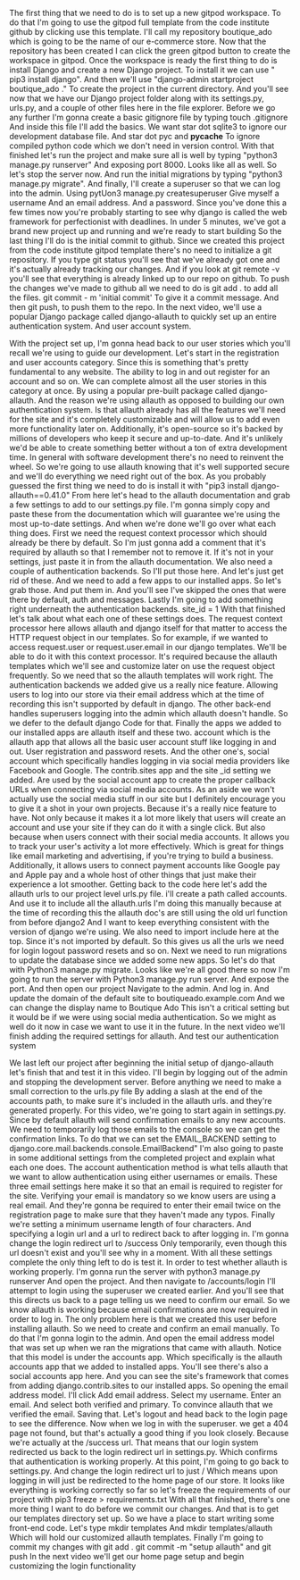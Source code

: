 The first thing that we need to do is to set up a new gitpod workspace.
To do that I'm going to use the gitpod full template from the code institute github by clicking use this template.
I'll call my repository boutique_ado which is going to be the name of our e-commerce store.
Now that the repository has been created I can click the green gitpod button to create the workspace in gitpod.
Once the workspace is ready the first thing to do is install Django and create a new Django project.
To install it we can use " pip3 install django".
And then we'll use "django-admin startproject boutique_ado ."
To create the project in the current directory.
And you'll see now that we have our Django project folder
along with its settings.py, urls.py, and a couple of other files here in the file explorer.
Before we go any further I'm gonna create a basic gitignore file by typing touch .gitignore
And inside this file I'll add the basics.
We want star dot sqlite3 to ignore our development database file.
And star dot pyc and __pycache__
To ignore compiled python code which we don't need in version control.
With that finished let's run the project and make sure all is well by typing "python3 manage.py runserver"
And exposing port 8000.
Looks like all as well.
So let's stop the server now.
And run the initial migrations by typing "python3 manage.py migrate".
And finally, I'll create a superuser so that we can log into the admin.
Using pytUon3 manage.py createsuperuser
Give myself a username
And an email address.
And a password.
Since you've done this a few times now
you're probably starting to see why django is called the web framework for perfectionist with deadlines.
In under 5 minutes, we've got a brand new project up and running and we're ready to start building
So the last thing I'll do is the initial commit to github.
Since we created this project from the code institute gitpod template
there's no need to initialize a git repository.
If you type git status you'll see that we've already got one and it's actually already tracking our changes.
And if you look at git remote -v you'll see that everything is already linked up to our repo on github.
To push the changes we've made to github all we need to do is git add . to add all the files.
git commit - m 'initial commit'
To give it a commit message.
And then git push, to push them to the repo.
In the next video, we'll use a popular Django package called django-allauth
to quickly set up an entire authentication system. And user account system.


With the project set up, I'm gonna head back to our user stories
which you'll recall we're using to guide our development.
Let's start in the registration and user accounts category.
Since this is something that's pretty fundamental to any website.
The ability to log in and out register for an account and so on.
We can complete almost all the user stories in this category at once.
By using a popular pre-built package called django-allauth.
And the reason we're using allauth as opposed to building our own authentication system.
Is that allauth already has all the features we'll need for the site
and it's completely customizable and will allow us to add even more functionality later on.
Additionally, it's open-source so it's backed by millions of developers who
keep it secure and up-to-date.
And it's unlikely we'd be able to create something better without a ton of extra development time.
In general with software development there's no need to reinvent the wheel.
So we're going to use allauth knowing that it's well supported
secure and we'll do everything we need right out of the box.
As you probably guessed the first thing we need to do is
install it with "pip3 install django-allauth==0.41.0"
From here let's head to the allauth documentation and grab a few settings to add to our settings.py file.
I'm gonna simply copy and paste these from the documentation
which will guarantee we're using the most up-to-date settings.
And when we're done we'll go over what each thing does.
First we need the request context processor which should already be there by default.
So I'm just gonna add a comment that it's required by allauth so that I remember not to remove it.
If it's not in your settings, just paste it in from the allauth documentation.
We also need a couple of authentication backends.
So I'll put those here.
And let's just get rid of these.
And we need to add a few apps to our installed apps.
So let's grab those.
And put them in.
And you'll see I've skipped the ones that were there by default, auth and messages.
Lastly I'm going to add something right underneath the authentication backends.
site_id = 1
With that finished let's talk about what each one of these settings does.
The request context processor here allows allauth and django itself for
that matter to access the HTTP request object in our templates.
So for example, if we wanted to access request.user or request.user.email in our django templates.
We'll be able to do it with this context processor.
It's required because the allauth templates which we'll see and customize later on
use the request object frequently.
So we need that so the allauth templates will work right.
The authentication backends we added give us a really nice feature.
Allowing users to log into our store via their email address which at the time of
recording this isn't supported by default in django.
The other back-end handles superusers logging into the admin which allauth doesn't handle.
So we defer to the default django Code for that.
Finally the apps we added to our installed apps are allauth itself and these two.
account which is the allauth app that allows all the basic user account stuff like logging in and out.
User registration and password resets.
And the other one's, social account which specifically handles logging in via
social media providers like Facebook and Google.
The contrib.sites app and the site _id setting we added.
Are used by the social account app to create the proper callback URLs
when connecting via social media accounts.
As an aside we won't actually use the social media stuff in
our site but I definitely encourage you to give it a shot in your own projects.
Because it's a really nice feature to have. Not only because it makes it a lot
more likely that users will create an account and use your site if they can do
it with a single click.
But also because when users connect with their social media accounts.
It allows you to track your user's activity a lot more effectively.
Which is great for things like email marketing and advertising, if you're trying to build a business.
Additionally, it allows users to connect payment accounts like Google pay and Apple pay
and a whole host of other things that just make their experience a lot smoother.
Getting back to the code here let's add the allauth urls to our project level urls.py file.
i'll create a path called accounts.
And use it to include all the allauth.urls
I'm doing this manually because at the time of recording this
the allauth doc's are still using the old url function from before django2
And I want to keep everything consistent with the version of django we're using.
We also need to import include here at the top. Since it's not imported by default.
So this gives us all the urls we need for login logout password resets and so on.
Next we need to run migrations to update the database since we added some new apps.
So let's do that with Python3 manage.py migrate.
Looks like we're all good there so now I'm going to run the server with Python3 manage.py run server.
And expose the port.
And then open our project
Navigate to the admin.
And log in.
And update the domain of the default site to boutiqueado.example.com
And we can change the display name to Boutique Ado
This isn't a critical setting but it would be if we were using social media authentication.
So we might as well do it now in case we want to use it in the future.
In the next video we'll finish adding the required settings for allauth.
And test our authentication system

We last left our project after beginning the initial setup of django-allauth
let's finish that and test it in this video.
I'll begin by logging out of the admin and stopping the development server.
Before anything we need to make a small correction to the urls.py file
By adding a slash at the end of the accounts path, to make sure it's included
in the allauth urls. and they're generated properly.
For this video, we're going to start again in settings.py.
Since by default allauth will send confirmation emails to any new accounts.
We need to temporarily log those emails to the console so we can get the confirmation links.
To do that we can set the EMAIL_BACKEND setting
to django.core.mail.backends.console.EmailBackend"
I'm also going to paste in some additional settings from the completed project and explain what each one does.
The account authentication method is what tells allauth that we want to allow
authentication using either usernames or emails.
These three email settings here
make it so that an email is required to register for the site.
Verifying your email is mandatory so we know users are using a real email.
And they're gonna be required to enter their email twice on the registration page
to make sure that they haven't made any typos.
Finally we're setting a minimum username length of four characters.
And specifying a login url and a url to redirect back to after logging in.
I'm gonna change the login redirect url to /success
Only temporarily, even though this url doesn't exist and you'll see why in a moment.
With all these settings complete the only thing left to do is test it.
In order to test whether allauth is working properly.
I'm gonna run the server with python3 manage.py runserver
And open the project.
And then navigate to /accounts/login
I'll attempt to login using the superuser we created earlier.
And you'll see that this directs us back to a page telling us we need to confirm our email.
So we know allauth is working because email confirmations are now required in order to log in.
The only problem here is that we created this user before installing allauth.
So we need to create and confirm an email manually.
To do that I'm gonna login to the admin.
And open the email address model that was set up when we ran the migrations that came with allauth.
Notice that this model is under the accounts app.
Which specifically is the allauth accounts app that we added to installed apps.
You'll see there's also a social accounts app here.
And you can see the site's framework
that comes from adding django.contrib.sites to our installed apps.
So opening the email address model.
I'll click Add email address.
Select my username.
Enter an email.
And select both verified and primary. To convince allauth that we verified the email.
Saving that. Let's logout and head back to the login page to see the difference.
Now when we log in with the superuser.
we get a 404 page not found, but that's actually a good thing if you look closely.
Because we're actually at the /success url.
That means that our login system redirected us back to the login redirect url in settings.py.
Which confirms that authentication is working properly.
At this point, I'm going to go back to settings.py.
And change the login redirect url to just /
Which means upon logging in will just be redirected to the home page of our store.
It looks like everything is working correctly so far
so let's freeze the requirements of our project with pip3 freeze > requirements.txt
With all that finished, there's one more thing I want to do before we commit our changes.
And that is to get our templates directory set up.
So we have a place to start writing some front-end code.
Let's type mkdir templates
And mkdir templates/allauth
Which will hold our customized allauth templates.
Finally I'm going to commit my changes with git add .
git commit -m "setup allauth"
and git push
In the next video we'll get our home page setup and begin customizing the login functionality
